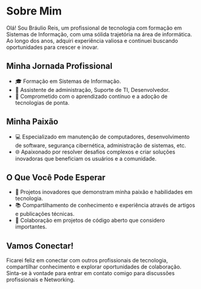 # Sobre Mim

Olá! Sou Bráulio Reis, um profissional de tecnologia com formação em Sistemas de Informação, com uma sólida trajetória na área de informática. Ao longo dos anos, adquiri experiência valiosa e continuei buscando oportunidades para crescer e inovar.

## Minha Jornada Profissional

- 🎓 Formação em Sistemas de Informação.
- 💼 Assistente de administração, Suporte de TI, Desenvolvedor.
- 🚀 Comprometido com o aprendizado contínuo e a adoção de tecnologias de ponta.

## Minha Paixão

- 💻 Especializado em manutenção de computadores,  desenvolvimento de software, segurança cibernética, administração de sistemas, etc.
- 🌐 Apaixonado por resolver desafios complexos e criar soluções inovadoras que beneficiam os usuários e a comunidade.

## O Que Você Pode Esperar

- 🔧 Projetos inovadores que demonstram minha paixão e habilidades em tecnologia.
- 📚 Compartilhamento de conhecimento e experiência através de artigos e publicações técnicas.
- 🤝 Colaboração em projetos de código aberto que considero importantes.

## Vamos Conectar!

Ficarei feliz em conectar com outros profissionais de tecnologia, compartilhar conhecimento e explorar oportunidades de colaboração. Sinta-se à vontade para entrar em contato comigo para discussões profissionais e Networking.
